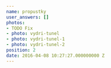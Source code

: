 ```yaml
---
name: propustky
user_answers: []
photos:
- TODO Fix
- photo: vydri-tunel
- photo: vydri-tunel-1
- photo: vydri-tunel-2
position: 2
date: 2016-04-08 10:27:27.000000000 Z
---
```


